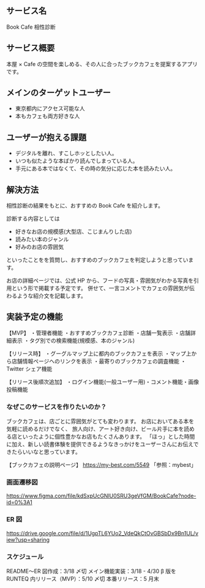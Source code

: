 ## サービス名

Book Cafe 相性診断

## サービス概要

本屋 × Cafe の空間を楽しめる、その人に合ったブックカフェを提案するアプリです。

## メインのターゲットユーザー

- 東京都内にアクセス可能な人
- 本もカフェも両方好きな人

## ユーザーが抱える課題

- デジタルを離れ、すこしホッとしたい人。
- いつも似たような本ばかり読んでしまっている人。
- 手元にある本ではなくて、その時の気分に応じた本を読みたい人。

## 解決方法

相性診断の結果をもとに、おすすめの Book Cafe を紹介します。

診断する内容としては

- 好きなお店の規模感(大型店、こじまんりした店)
- 読みたい本のジャンル
- 好みのお店の雰囲気
 
といったことをを質問し、おすすめのブックカフェを判定しようと思っています。

お店の詳細ページでは、公式 HP から、フードの写真・雰囲気がわかる写真を引用という形で掲載する予定です。
併せて、一言コメントでカフェの雰囲気が伝わるような紹介文を記載します。

## 実装予定の機能

【MVP】
・管理者機能
・おすすめブックカフェ診断
・店舗一覧表示
・店舗詳細表示
・タグ別での検索機能(規模感、本のジャンル)

【リリース時】
・グーグルマップ上に都内のブックカフェを表示
・マップ上から店舗情報ページへのリンクを表示
・最寄りのブックカフェの調査機能
・Twitter シェア機能

【リリース後順次追加】
・ログイン機能(一般ユーザー用)・コメント機能・画像投稿機能

### **なぜこのサービスを作りたいのか？**

ブックカフェは、店ごとに雰囲気がとても変わります。
お店においてある本を気軽に読めるだけでなく、
旅人向け、アート好き向け、ビール片手に本を読める店といったように個性豊かなお店もたくさんあります。
「ほっ」とした時間に加え、新しい読書体験を提供できるようなきっかけをユーザーさんにお伝えできたらいいなと思っています。

【ブックカフェの説明ページ】
https://my-best.com/5549
「参照：mybest」

### 画面遷移図

https://www.figma.com/file/kdSxpUcGNlU0SRU3geVfGM/BookCafe?node-id=0%3A1

### ER 図

https://drive.google.com/file/d/1UgpTL6YUo2_VdeQkCtOvGBSbDx9Bn1UL/view?usp=sharing

### スケジュール

README〜ER 図作成：3/18 〆切
メイン機能実装：3/18 - 4/30
β 版を RUNTEQ 内リリース（MVP）：5/10 〆切
本番リリース：5 月末
